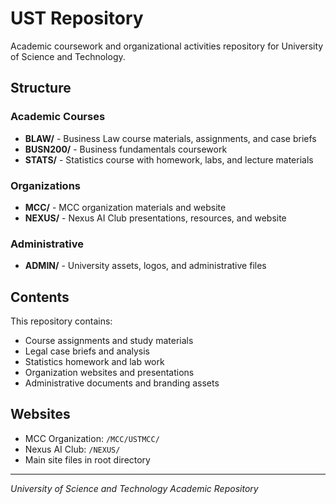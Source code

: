 # UST Repository

Academic coursework and organizational activities repository for University of Science and Technology.

## Structure

### Academic Courses
- **BLAW/** - Business Law course materials, assignments, and case briefs
- **BUSN200/** - Business fundamentals coursework 
- **STATS/** - Statistics course with homework, labs, and lecture materials

### Organizations
- **MCC/** - MCC organization materials and website
- **NEXUS/** - Nexus AI Club presentations, resources, and website

### Administrative
- **ADMIN/** - University assets, logos, and administrative files

## Contents

This repository contains:
- Course assignments and study materials
- Legal case briefs and analysis
- Statistics homework and lab work
- Organization websites and presentations
- Administrative documents and branding assets

## Websites

- MCC Organization: `/MCC/USTMCC/`
- Nexus AI Club: `/NEXUS/`
- Main site files in root directory

---

*University of Science and Technology Academic Repository*
